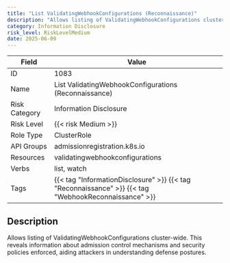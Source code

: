 ```yaml
---
title: "List ValidatingWebhookConfigurations (Reconnaissance)"
description: "Allows listing of ValidatingWebhookConfigurations cluster-wide. This reveals information about admission control mechanisms and security policies enforced, aiding attackers in understanding defense postures."
category: Information Disclosure
risk_level: RiskLevelMedium
date: 2025-06-09
---
```


| Field         | Value                                                                                                |
| ------------- | ---------------------------------------------------------------------------------------------------- |
| ID            | 1083                                                                                                 |
| Name          | List ValidatingWebhookConfigurations (Reconnaissance)                                                |
| Risk Category | Information Disclosure                                                                               |
| Risk Level    | {{< risk Medium >}}                                                                                  |
| Role Type     | ClusterRole                                                                                          |
| API Groups    | admissionregistration.k8s.io                                                                         |
| Resources     | validatingwebhookconfigurations                                                                      |
| Verbs         | list, watch                                                                                          |
| Tags          | {{< tag "InformationDisclosure" >}} {{< tag "Reconnaissance" >}} {{< tag "WebhookReconnaissance" >}} |

## Description

Allows listing of ValidatingWebhookConfigurations cluster-wide. This reveals information about admission control mechanisms and security policies enforced, aiding attackers in understanding defense postures.
